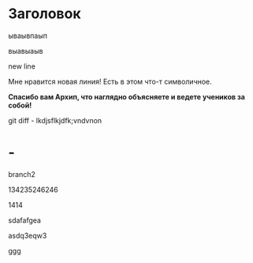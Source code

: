 # Заголовок

ываывпаып

выавыаыв

new line

Мне нравится новая линия! Есть в этом что-т символичное. 

**Спасибо вам Архип, что наглядно объясняете и ведете учеников за собой!**

git diff - lkdjsflkjdfk;vndvnon

# - 

branch2

134235246246

1414

sdafafgea

asdq3eqw3

ggg
